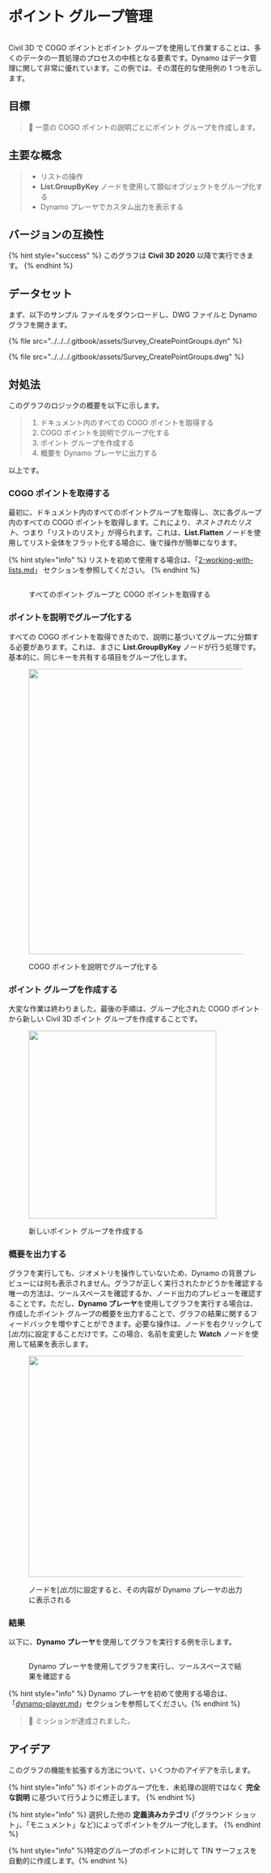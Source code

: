 # ポイント グループ管理

<figure><img src="../../../.gitbook/assets/Survey_CreatePointGroups_Player.gif" alt=""><figcaption></figcaption></figure>

Civil 3D で COGO ポイントとポイント グループを使用して作業することは、多くのデータの一貫処理のプロセスの中核となる要素です。Dynamo はデータ管理に関して非常に優れています。この例では、その潜在的な使用例の 1 つを示します。 

## 目標

> :dart: 一意の COGO ポイントの説明ごとにポイント グループを作成します。

## 主要な概念

> * リストの操作
> * **List.GroupByKey** ノードを使用して類似オブジェクトをグループ化する
> * Dynamo プレーヤでカスタム出力を表示する

## バージョンの互換性

{% hint style="success" %} このグラフは **Civil 3D 2020** 以降で実行できます。 {% endhint %}

## データセット

まず、以下のサンプル ファイルをダウンロードし、DWG ファイルと Dynamo グラフを開きます。

{% file src="../../../.gitbook/assets/Survey_CreatePointGroups.dyn" %}

{% file src="../../../.gitbook/assets/Survey_CreatePointGroups.dwg" %}

## 対処法

このグラフのロジックの概要を以下に示します。

> 1. ドキュメント内のすべての COGO ポイントを取得する
> 2. COGO ポイントを説明でグループ化する
> 3. ポイント グループを作成する
> 4. 概要を Dynamo プレーヤに出力する

以上です。

### COGO ポイントを取得する

最初に、ドキュメント内のすべてのポイントグループを取得し、次に各グループ内のすべての COGO ポイントを取得します。これにより、_ネストされたリスト_、つまり「リストのリスト」が得られます。これは、**List.Flatten** ノードを使用してリスト全体をフラット化する場合に、後で操作が簡単になります。

{% hint style="info" %} リストを初めて使用する場合は、「[2-working-with-lists.md](../../../5\_essential\_nodes\_and\_concepts/5-4\_designing-with-lists/2-working-with-lists.md "mention")」 セクションを参照してください。 {% endhint %}

<figure><img src="../../../.gitbook/assets/Survey_CreatePointGroups_GetPoints.png" alt=""><figcaption><p>すべてのポイント グループと COGO ポイントを取得する </p></figcaption></figure>

### ポイントを説明でグループ化する

すべての COGO ポイントを取得できたので、説明に基づいてグループに分類する必要があります。これは、まさに **List.GroupByKey** ノードが行う処理です。基本的に、同じキーを共有する項目をグループ化します。

<figure><img src="../../../.gitbook/assets/Survey_CreatePointGroups_GroupPoints.png" alt="" width="563"><figcaption><p>COGO ポイントを説明でグループ化する</p></figcaption></figure>

### ポイント グループを作成する

大変な作業は終わりました。最後の手順は、グループ化された COGO ポイントから新しい Civil 3D ポイント グループを作成することです。

<figure><img src="../../../.gitbook/assets/Survey_CreatePointGroups_CreatePointGroups.png" alt="" width="371"><figcaption><p>新しいポイント グループを作成する</p></figcaption></figure>

### 概要を出力する

グラフを実行しても、ジオメトリを操作していないため、Dynamo の背景プレビューには何も表示されません。グラフが正しく実行されたかどうかを確認する唯一の方法は、ツールスペースを確認するか、ノード出力のプレビューを確認することです。ただし、**Dynamo プレーヤ**を使用してグラフを実行する場合は、作成したポイント グループの概要を出力することで、グラフの結果に関するフィードバックを増やすことができます。必要な操作は、ノードを右クリックして[_出力_]に設定することだけです。この場合、名前を変更した **Watch** ノードを使用して結果を表示します。

<figure><img src="../../../.gitbook/assets/Survey_CreatePointGroups_Output.png" alt="" width="437"><figcaption><p>ノードを[<em>出力</em>]に設定すると、その内容が Dynamo プレーヤの出力に表示される</p></figcaption></figure>

### 結果

以下に、**Dynamo プレーヤ**を使用してグラフを実行する例を示します。

<figure><img src="../../../.gitbook/assets/Survey_CreatePointGroups_Player.gif" alt=""><figcaption><p>Dynamo プレーヤを使用してグラフを実行し、ツールスペースで結果を確認する</p></figcaption></figure>

{% hint style="info" %} Dynamo プレーヤを初めて使用する場合は、「[dynamo-player.md](../../dynamo-player.md "mention")」セクションを参照してください。{% endhint %}

> :tada: ミッションが達成されました。

## アイデア

このグラフの機能を拡張する方法について、いくつかのアイデアを示します。

{% hint style="info" %} ポイントのグループ化を、未処理の説明ではなく **完全な説明** に基づいて行うように修正します。 {% endhint %}

{% hint style="info" %} 選択した他の **定義済みカテゴリ**  (「グラウンド ショット」、「モニュメント」など)によってポイントをグループ化します。 {% endhint %}

{% hint style="info" %}特定のグループのポイントに対して TIN サーフェスを自動的に作成します。{% endhint %}

